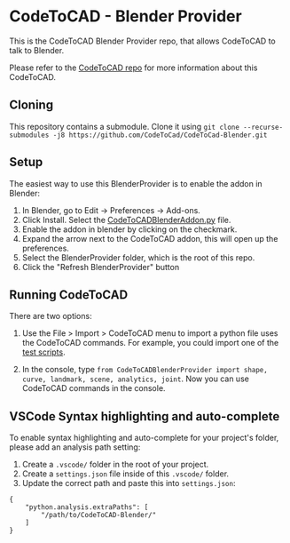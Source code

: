 # CodeToCAD - Blender Provider

This is the CodeToCAD Blender Provider repo, that allows CodeToCAD to talk to Blender.

Please refer to the [CodeToCAD repo](https://github.com/CodeToCad/CodeToCAD) for more information about this CodeToCAD.

## Cloning

This repository contains a submodule. Clone it using `git clone --recurse-submodules -j8 https://github.com/CodeToCad/CodeToCad-Blender.git`

## Setup

The easiest way to use this BlenderProvider is to enable the addon in Blender:

1. In Blender, go to Edit -> Preferences -> Add-ons. 
2. Click Install. Select the [CodeToCADBlenderAddon.py](./CodeToCADBlenderAddon.py) file.
3. Enable the addon in blender by clicking on the checkmark.
4. Expand the arrow next to the CodeToCAD addon, this will open up the preferences.
5. Select the BlenderProvider folder, which is the root of this repo.
6. Click the "Refresh BlenderProvider" button

## Running CodeToCAD

There are two options:

1. Use the File > Import > CodeToCAD menu to import a python file uses the CodeToCAD commands. For example, you could import one of the [test scripts](./tests/text.py).

2. In the console, type `from CodeToCADBlenderProvider import shape, curve, landmark, scene, analytics, joint`. Now you can use CodeToCAD commands in the console.


## VSCode Syntax highlighting and auto-complete

To enable syntax highlighting and auto-complete for your project's folder, please add an analysis path setting:

1. Create a `.vscode/` folder in the root of your project.
2. Create a `settings.json` file inside of this `.vscode/` folder. 
3. Update the correct path and paste this into `settings.json`:
```
{
    "python.analysis.extraPaths": [
        "/path/to/CodeToCAD-Blender/"
    ]
}
```
